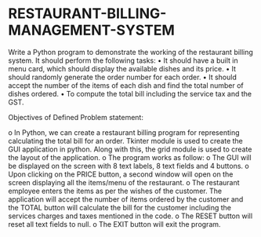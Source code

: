 # RESTAURANT-BILLING-MANAGEMENT-SYSTEM
Write a Python program to demonstrate the working of the restaurant billing system. It should perform the following tasks:
•	It should have a built in menu card, which should display the available dishes and its price.
•	It should randomly generate the order number for each order.
•	It should accept the number of the items of each dish and find the total number of dishes ordered.
•	To compute the total bill including the service tax and the GST.


Objectives of Defined Problem statement:

o	In Python, we can create a restaurant billing program for representing calculating the total bill for an order. Tkinter module is used to create the GUI application in python. Along with this, the grid module is used to create the layout of the application.
o	The program works as follow:
o	The GUI will be displayed on the screen with 8 text labels, 8 text fields and 4 buttons. 
o	Upon clicking on the PRICE button, a second window will open on the screen displaying all the items/menu of the restaurant.
o	The restaurant employee enters the items as per the wishes of the customer. The application will accept the number of items ordered by the customer and the TOTAL button will calculate the bill for the customer including the services charges and taxes mentioned in the code.
o	The RESET button will reset all text fields to null.
o	The EXIT button will exit the program.
